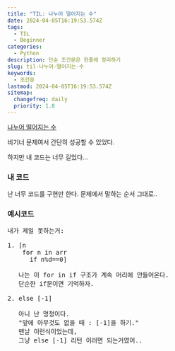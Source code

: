 ```yaml
---
title: "TIL: 나누어 떨어지는 수"
date: 2024-04-05T16:19:53.574Z
tags:
  - TIL
  - Beginner
categories:
  - Python
description: 단순 조건문은 한줄에 정리하기
slug: til-나누어-떨어지는-수
keywords:
  - 조건문
lastmod: 2024-04-05T16:19:53.574Z
sitemap:
  changefreq: daily
  priority: 1.0
---
```


<a href = 'https://school.programmers.co.kr/learn/courses/30/lessons/12910'>나누어 떨어지는 수</a>

비기너 문제여서 간단히 성공할 수 있었다.

하지만 내 코드는 너무 길었다...

### 내 코드

<script src="https://gist.github.com/tommyjr1/2b6acc36b352bdac940bd8589fa33805.js"></script>

난 너무 코드를 구현만 한다. 문제에서 말하는 순서 그대로..

### 예시코드

<script src="https://gist.github.com/tommyjr1/c82cce59fbb219f53ebf6948d60e8385.js"></script>
<pre>
내가 제일 못하는거:

1. [n
   &nbsp;for n in arr
   &nbsp; &nbsp;if n%d==0]

   나는 이 for in if 구조가 계속 머리에 안들어온다.
   단순한 if문이면 기억하자.

2. else [-1]

   아니 난 멍청이다.
   "앞에 아무것도 없을 때 : [-1]을 하기."
   맨날 이런식이었는데,
   그냥 else [-1] 리턴 이러면 되는거였어..
   </pre>

